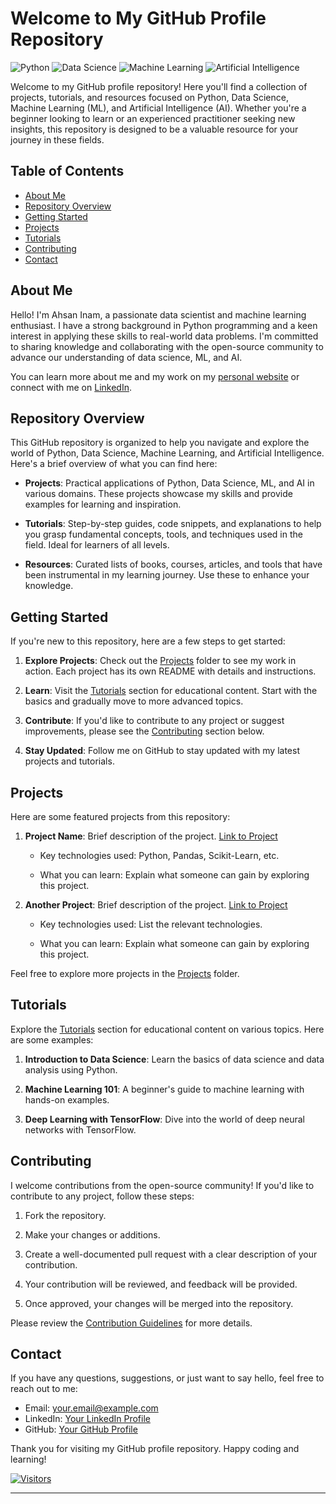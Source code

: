 # Welcome to My GitHub Profile Repository

![Python](https://img.shields.io/badge/Python-3.8%2B-blue)
![Data Science](https://img.shields.io/badge/Data%20Science-%F0%9F%93%8A-brightgreen)
![Machine Learning](https://img.shields.io/badge/Machine%20Learning-%F0%9F%A4%96-orange)
![Artificial Intelligence](https://img.shields.io/badge/Artificial%20Intelligence-%F0%9F%A7%A0-lightgrey)

Welcome to my GitHub profile repository! Here you'll find a collection of projects, tutorials, and resources focused on Python, Data Science, Machine Learning (ML), and Artificial Intelligence (AI). Whether you're a beginner looking to learn or an experienced practitioner seeking new insights, this repository is designed to be a valuable resource for your journey in these fields.

## Table of Contents

- [About Me](#about-me)
- [Repository Overview](#repository-overview)
- [Getting Started](#getting-started)
- [Projects](#projects)
- [Tutorials](#tutorials)
- [Contributing](#contributing)
- [Contact](#contact)

## About Me

Hello! I'm Ahsan Inam, a passionate data scientist and machine learning enthusiast. I have a strong background in Python programming and a keen interest in applying these skills to real-world data problems. I'm committed to sharing knowledge and collaborating with the open-source community to advance our understanding of data science, ML, and AI.

You can learn more about me and my work on my [personal website](https://engrahsaninam.com) or connect with me on [LinkedIn](https://www.linkedin.com/in/engrahsaninam).

## Repository Overview

This GitHub repository is organized to help you navigate and explore the world of Python, Data Science, Machine Learning, and Artificial Intelligence. Here's a brief overview of what you can find here:

- **Projects**: Practical applications of Python, Data Science, ML, and AI in various domains. These projects showcase my skills and provide examples for learning and inspiration.

- **Tutorials**: Step-by-step guides, code snippets, and explanations to help you grasp fundamental concepts, tools, and techniques used in the field. Ideal for learners of all levels.

- **Resources**: Curated lists of books, courses, articles, and tools that have been instrumental in my learning journey. Use these to enhance your knowledge.

## Getting Started

If you're new to this repository, here are a few steps to get started:

1. **Explore Projects**: Check out the [Projects](./projects) folder to see my work in action. Each project has its own README with details and instructions.

2. **Learn**: Visit the [Tutorials](./tutorials) section for educational content. Start with the basics and gradually move to more advanced topics.

3. **Contribute**: If you'd like to contribute to any project or suggest improvements, please see the [Contributing](#contributing) section below.

4. **Stay Updated**: Follow me on GitHub to stay updated with my latest projects and tutorials.

## Projects

Here are some featured projects from this repository:

1. **Project Name**: Brief description of the project. [Link to Project](./projects/project-folder)

   - Key technologies used: Python, Pandas, Scikit-Learn, etc.

   - What you can learn: Explain what someone can gain by exploring this project.

2. **Another Project**: Brief description of the project. [Link to Project](./projects/another-project-folder)

   - Key technologies used: List the relevant technologies.

   - What you can learn: Explain what someone can gain by exploring this project.

Feel free to explore more projects in the [Projects](./projects) folder.

## Tutorials

Explore the [Tutorials](./tutorials) section for educational content on various topics. Here are some examples:

1. **Introduction to Data Science**: Learn the basics of data science and data analysis using Python.

2. **Machine Learning 101**: A beginner's guide to machine learning with hands-on examples.

3. **Deep Learning with TensorFlow**: Dive into the world of deep neural networks with TensorFlow.

## Contributing

I welcome contributions from the open-source community! If you'd like to contribute to any project, follow these steps:

1. Fork the repository.

2. Make your changes or additions.

3. Create a well-documented pull request with a clear description of your contribution.

4. Your contribution will be reviewed, and feedback will be provided.

5. Once approved, your changes will be merged into the repository.

Please review the [Contribution Guidelines](./CONTRIBUTING.md) for more details.

## Contact

If you have any questions, suggestions, or just want to say hello, feel free to reach out to me:

- Email: your.email@example.com
- LinkedIn: [Your LinkedIn Profile](https://www.linkedin.com/in/yourprofile)
- GitHub: [Your GitHub Profile](https://github.com/yourgithubprofile)

Thank you for visiting my GitHub profile repository. Happy coding and learning!

[![Visitors](https://visitor-badge.glitch.me/badge?page_id=yourgithubprofile.yourrepository)](https://github.com/yourgithubprofile/yourrepository)

---
